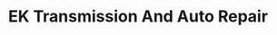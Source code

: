 ---
title: "EK Transmission And Auto Repair"
url: /cranbrook/ek-transmission-and-auto-repair/
shop: car repair
---
